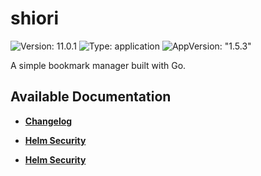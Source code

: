 # shiori

![Version: 11.0.1](https://img.shields.io/badge/Version-11.0.1-informational?style=flat-square) ![Type: application](https://img.shields.io/badge/Type-application-informational?style=flat-square) ![AppVersion: "1.5.3"](https://img.shields.io/badge/AppVersion-"1.5.3"-informational?style=flat-square)

A simple bookmark manager built with Go.

## Available Documentation

- [**Changelog**](CHANGELOG)

- [**Helm Security**](container-security)

- [**Helm Security**](helm-security)

